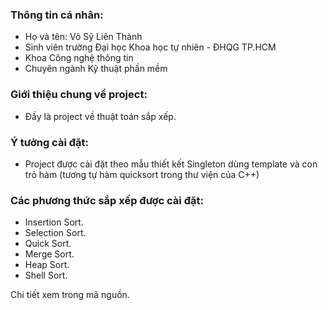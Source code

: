 ### Thông tin cá nhân:
- Họ và tên: Võ Sỹ Liên Thành
- Sinh viên trường Đại học Khoa học tự nhiên - ĐHQG TP.HCM
- Khoa Công nghệ thông tin
- Chuyên ngành Kỹ thuật phần mềm

### Giới thiệu chung về project:
- Đầy là project về thuật toán sắp xếp.

### Ý tưởng cài đặt:
- Project được cài đặt theo mẫu thiết kết Singleton dùng template và con trỏ hàm (tương tự hàm quicksort trong thư viện của C++)

### Các phương thức sắp xếp được cài đặt:
- Insertion Sort.
- Selection Sort.
- Quick Sort.
- Merge Sort.
- Heap Sort.
- Shell Sort.

Chi tiết xem trong mã nguồn.
